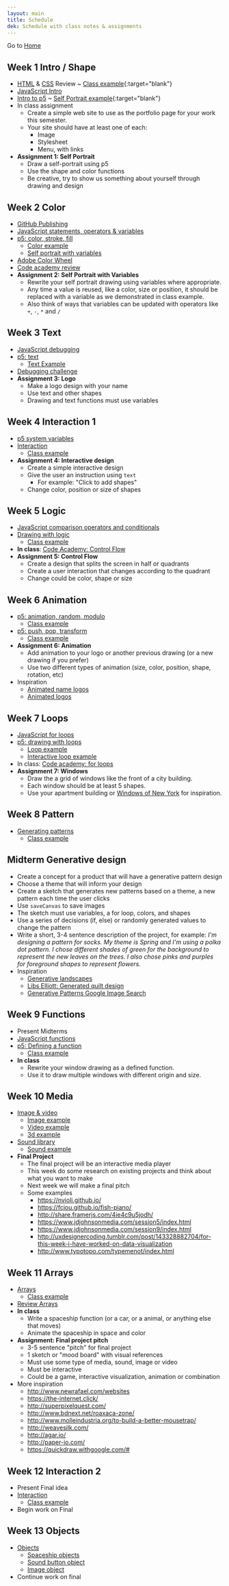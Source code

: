 ```yaml
---
layout: main
title: Schedule
dek: Schedule with class notes & assignments
---
```


Go to [Home](index.html)

## Week 1 **Intro / Shape**

- [HTML](notes/html) & [CSS](notes/css) Review ~ [Class example](examples/{{site.semester}}/review/){:target="blank"}
- [JavaScript Intro](notes/javascript)
- [Intro to p5](notes/p5) ~ [Self Portrait example](examples/{{site.semester}}/selfportrait){:target="blank"}
- In class assignment
	- Create a simple web site to use as the portfolio page for your work this semester.
	- Your site should have at least one of each:
		- Image
		- Stylesheet
		- Menu, with links
- **Assignment 1: Self Portrait**
	- Draw a self-portrait using p5
	- Use the shape and color functions
	- Be creative, try to show us something about yourself through drawing and design

<!-- 
	possible week 1,2 sequence
	1: html/css, html css webpage, javascript github
	2: p5, shape, self portrait

	1: html/css, javascript, webpage
	2: p5, github, self portrait

	need to update HTML and CSS notes

	comments
 -->

## Week 2 **Color**

- [GitHub Publishing](notes/github)
- [JavaScript statements, operators & variables](notes/variables)
- [p5: color, stroke, fill](notes/color)
	- [Color example](examples/{{site.semester}}/color/)
	- [Self portrait with variables](examples/{{site.semester}}/selfportrait_var/)
- [Adobe Color Wheel](https://color.adobe.com/create/color-wheel/)
- [Code academy review](http://www.codecademy.com/courses/getting-started-v2)
- **Assignment 2: Self Portrait with Variables**
	- Rewrite your self portrait drawing using variables where appropriate.
	- Any time a value is reused, like a color, size or position, it should be replaced with a variable as we demonstrated in class example.
	- Also think of ways that variables can be updated with operators like `+`, `-`, `*` and `/`

## Week 3 **Text**
- [JavaScript debugging](notes/debug)
- [p5: text](notes/text)
	- [Text Example](examples/{{site.semester}}/text/)
- [Debugging challenge](notes/debug/debug.zip)
- **Assignment 3: Logo**
	- Make a logo design with your name
	- Use text and other shapes
	- Drawing and text functions must use variables


## Week 4 **Interaction 1**
- [p5 system variables](notes/system_variables)
- [Interaction](notes/interaction_1)
	- [Class example](examples/{{site.semester}}/interaction/)
- **Assignment 4: Interactive design**
	- Create a simple interactive design
	- Give the user an instruction using `text`
		- For example: "Click to add shapes"
	- Change color, position or size of shapes


## Week 5 **Logic**
- [JavaScript comparison operators and conditionals](notes/logic)
- [Drawing with logic](notes/logic/p5.html)
	- [Class example](examples/{{site.semester}}/logic/)
- **In class**: [Code Academy: Control Flow](https://www.codecademy.com/courses/learn-javascript-control-flow/lessons/control-flow/exercises/control-flow-intro)
- **Assignment 5: Control Flow**
	- Create a design that splits the screen in half or quadrants
	- Create a user interaction that changes according to the quadrant
	- Change could be color, shape or size

## Week 6 **Animation**
- [p5: animation, random, modulo](notes/animation)
	- [Class example](examples/{{site.semester}}/animation/)
- [p5: push, pop, transform](notes/transform)
	- [Class example](examples/{{site.semester}}/transform/)
- **Assignment 6: Animation**
	- Add animation to your logo or another previous drawing (or a new drawing if you prefer)
	- Use two different types of animation (size, color, position, shape, rotation, etc)
- Inspiration
	- [Animated name logos](http://www.flamingtext.com/Animated-Logos)
	- [Animated logos](http://www.howdesign.com/featured/animated-logos/)



## Week 7 **Loops**
- [JavaScript for loops](notes/loops)
- [p5: drawing with loops](notes/loops/p5.html)
	- [Loop example](examples/{{site.semester}}/loops/)
	- [Interactive loop example](examples/{{site.semester}}/loops_mouse/)
- In class: [Code academy: for loops](https://www.codecademy.com/courses/javascript-beginner-en-NhsaT/0/1)
- **Assignment 7: Windows**
	- Draw the a grid of windows like the front of a city building.  
	- Each window should be at least 5 shapes.  
	- Use your apartment building or [Windows of New York](http://windowsofnewyork.com/) for inspiration.

## Week 8 **Pattern**
- [Generating patterns](notes/pattern)
	- [Class example](examples/{{site.semester}}/pattern/)

## Midterm **Generative design**
- Create a concept for a product that will have a generative pattern design
- Choose a theme that will inform your design
- Create a sketch that generates new patterns based on a theme, a new pattern each time the user clicks
- Use `saveCanvas` to save images
- The sketch must use variables, a for loop, colors, and shapes
- Use a series of decisions (if, else) or randomly generated values to change the pattern
- Write a short, 3-4 sentence description of the project, for example: *I'm designing a pattern for socks.  My theme is Spring and I'm using a polka dot pattern.  I chose different shades of green for the background to represent  the new leaves on the trees.  I also chose pinks and purples for foreground shapes to represent flowers.*
- Inspiration
	- [Generative landscapes](https://generativelandscapes.wordpress.com/2014/08/15/complex-pattern-from-simple-arcs-example-3-6/)
	- [Libs Elliott: Generated quilt design](http://themakersnation.com/maker-spotlight-libs-elliott/)
	- [Generative Patterns Google Image Search](https://www.google.com/search?q=generative+patterns&source=lnms&tbm=isch&sa=X&ved=0ahUKEwiA-OPl3fbWAhWD6iYKHTihD7EQ_AUICigB&biw=1897&bih=984#imgrc=_)

## Week 9 **Functions**
- Present Midterms
- [JavaScript functions](notes/functions)
- [p5: Defining a function](notes/functions/p5.html)
	- [Class example](examples/{{site.semester}}/functions)
- **In class**
	- Rewrite your window drawing as a defined function.
	- Use it to draw multiple windows with different origin and size.

## Week 10 **Media**
- [Image & video](notes/media)
	- [Image example](examples/{{site.semester}}/image)
	- [Video example](examples/{{site.semester}}/video)
	- [3d example](examples/{{site.semester}}/3d)
- [Sound library](notes/sound)
	- [Sound example](examples/{{site.semester}}/audio)
- **Final Project**
	- The final project will be an interactive media player
	- This week do some research on existing projects and think about what you want to make
	- Next week we will make a final pitch
	- Some examples
		- <https://nvioli.github.io/>
		- <https://fcjou.github.io/fish-piano/>
		- <http://share.framerjs.com/4ie4c9u5jodh/>
		- <https://www.jdjohnsonmedia.com/session5/index.html>
		- <https://www.jdjohnsonmedia.com/session9/index.html>
		- <http://uxdesignercoding.tumblr.com/post/143328882704/for-this-week-i-have-worked-on-data-visualization>
		- <http://www.typotopo.com/typemenot/index.html>

## Week 11 **Arrays**
- [Arrays](notes/array)
	- [Class example](examples/{{site.semester}}/spaceships)
- [Review Arrays](https://www.khanacademy.org/computing/computer-programming/programming/arrays/p/intro-to-arrays)
- **In class**
	- Write a spaceship function (or a car, or a animal, or anything else that moves)
	- Animate the spaceship in space and color
- **Assignment: Final project pitch**
	- 3-5 sentence "pitch" for final project
	- 1 sketch or "mood board" with visual references
	- Must use some type of media, sound, image or video
	- Must be interactive
	- Could be a game, interactive visualization, animation or combination
- More inspiration
	- <http://www.newrafael.com/websites>
	- <https://the-internet.click/>
	- <http://superpixelquest.com/>
	- <http://www.bdnext.net/roaxaca-zone/>
	- <http://www.molleindustria.org/to-build-a-better-mousetrap/>
	- <http://weavesilk.com/>
	- <http://agar.io/>
	- <http://paper-io.com/>
	- <https://quickdraw.withgoogle.com/#>

## Week 12 **Interaction 2**
- Present Final idea
- [Interaction](notes/interaction_2)
	- [Class example](examples/{{site.semester}}/interaction_2)
- Begin work on Final

## Week 13 **Objects**
- [Objects](notes/objects)
	- [Spaceship objects](examples/{{site.semester}}/spaceship_objects)
	- [Sound button object](examples/{{site.semester}}/sound_button)
	- [Image object](examples/{{site.semester}}/image_objects)
- Continue work on final

<!-- 
## Week 10
- Midterm Presentatio
- [Interaction](week9/)
- [DOM Library](week9/dom.html)  
- [Beyond the canvas (DOM Tutorial)](https://github.com/processing/p5.js/wiki/Beyond-the-canvas)

## Week 13
**Objects**
- [JavaScript Objects](week12/)
- Final Project workshop
-->


